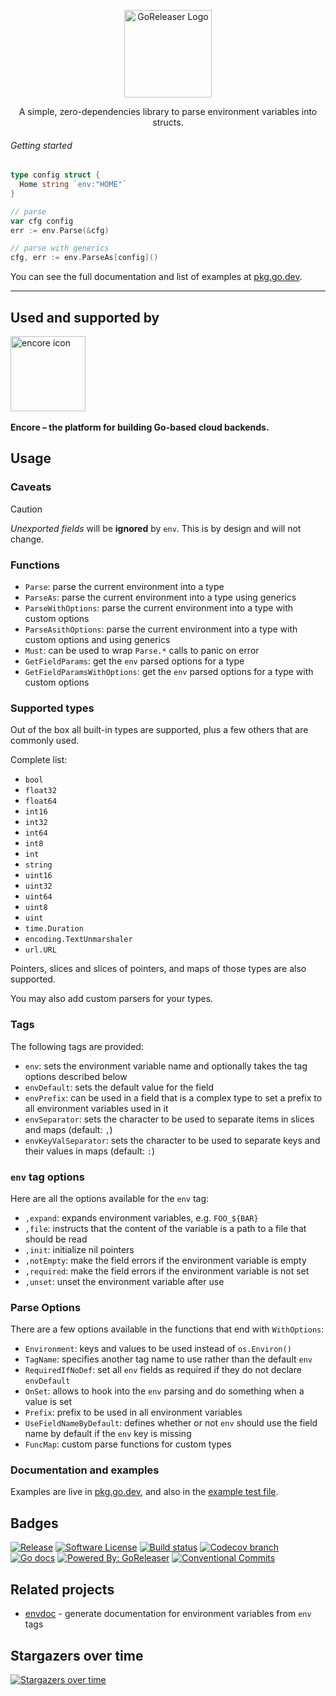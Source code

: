 <p style="text-align: center">
  <img alt="GoReleaser Logo" src="https://becker.software/env.png" height="140" />
  <p style="text-align: center">A simple, zero-dependencies library to parse environment variables into structs.</p>
</p>

###### Getting started

```go
type config struct {
  Home string `env:"HOME"`
}

// parse
var cfg config
err := env.Parse(&cfg)

// parse with generics
cfg, err := env.ParseAs[config]()
```

You can see the full documentation and list of examples at [pkg.go.dev](https://pkg.go.dev/github.com/caarlos0/env/v11).

---

## Used and supported by

<p>
  <a href="https://encore.dev">
    <img src="https://user-images.githubusercontent.com/78424526/214602214-52e0483a-b5fc-4d4c-b03e-0b7b23e012df.svg" width="120px" alt="encore icon" />
  </a>
  <br/>
  <br/>
  <b>Encore – the platform for building Go-based cloud backends.</b>
  <br/>
</p>

## Usage

### Caveats

> [!CAUTION]
>
> _Unexported fields_ will be **ignored** by `env`.
> This is by design and will not change.

### Functions

- `Parse`: parse the current environment into a type
- `ParseAs`: parse the current environment into a type using generics
- `ParseWithOptions`: parse the current environment into a type with custom options
- `ParseAsithOptions`: parse the current environment into a type with custom options and using generics
- `Must`: can be used to wrap `Parse.*` calls to panic on error
- `GetFieldParams`: get the `env` parsed options for a type
- `GetFieldParamsWithOptions`: get the `env` parsed options for a type with custom options

### Supported types

Out of the box all built-in types are supported, plus a few others that are commonly used.

Complete list:

- `bool`
- `float32`
- `float64`
- `int16`
- `int32`
- `int64`
- `int8`
- `int`
- `string`
- `uint16`
- `uint32`
- `uint64`
- `uint8`
- `uint`
- `time.Duration`
- `encoding.TextUnmarshaler`
- `url.URL`

Pointers, slices and slices of pointers, and maps of those types are also supported.

You may also add custom parsers for your types.

### Tags

The following tags are provided:

- `env`: sets the environment variable name and optionally takes the tag options described below
- `envDefault`: sets the default value for the field
- `envPrefix`: can be used in a field that is a complex type to set a prefix to all environment variables used in it
- `envSeparator`: sets the character to be used to separate items in slices and maps (default: `,`)
- `envKeyValSeparator`: sets the character to be used to separate keys and their values in maps (default: `:`)

### `env` tag options

Here are all the options available for the `env` tag:

- `,expand`: expands environment variables, e.g. `FOO_${BAR}`
- `,file`: instructs that the content of the variable is a path to a file that should be read
- `,init`: initialize nil pointers
- `,notEmpty`: make the field errors if the environment variable is empty
- `,required`: make the field errors if the environment variable is not set
- `,unset`: unset the environment variable after use

### Parse Options

There are a few options available in the functions that end with `WithOptions`:

- `Environment`: keys and values to be used instead of `os.Environ()`
- `TagName`: specifies another tag name to use rather than the default `env`
- `RequiredIfNoDef`: set all `env` fields as required if they do not declare `envDefault`
- `OnSet`: allows to hook into the `env` parsing and do something when a value is set
- `Prefix`: prefix to be used in all environment variables
- `UseFieldNameByDefault`: defines whether or not `env` should use the field name by default if the `env` key is missing
- `FuncMap`: custom parse functions for custom types

### Documentation and examples

Examples are live in [pkg.go.dev](https://pkg.go.dev/github.com/caarlos0/env/v11),
and also in the [example test file](./example_test.go).

## Badges

[![Release](https://img.shields.io/github/release/caarlos0/env.svg?style=for-the-badge)](https://github.com/goreleaser/goreleaser/releases/latest)
[![Software License](https://img.shields.io/badge/license-MIT-brightgreen.svg?style=for-the-badge)](/LICENSE.md)
[![Build status](https://img.shields.io/github/actions/workflow/status/caarlos0/env/build.yml?style=for-the-badge&branch=main)](https://github.com/caarlos0/env/actions?workflow=build)
[![Codecov branch](https://img.shields.io/codecov/c/github/caarlos0/env/main.svg?style=for-the-badge)](https://codecov.io/gh/caarlos0/env)
[![Go docs](https://img.shields.io/badge/godoc-reference-blue.svg?style=for-the-badge)](http://godoc.org/github.com/caarlos0/env/v11)
[![Powered By: GoReleaser](https://img.shields.io/badge/powered%20by-goreleaser-green.svg?style=for-the-badge)](https://github.com/goreleaser)
[![Conventional Commits](https://img.shields.io/badge/Conventional%20Commits-1.0.0-yellow.svg?style=for-the-badge)](https://conventionalcommits.org)

## Related projects

- [envdoc](https://github.com/g4s8/envdoc) - generate documentation for environment variables from `env` tags

## Stargazers over time

[![Stargazers over time](https://starchart.cc/caarlos0/env.svg)](https://starchart.cc/caarlos0/env)
